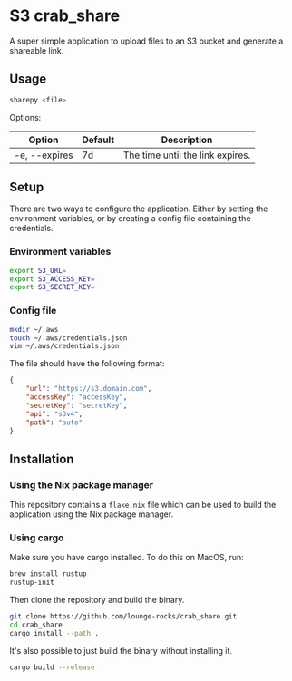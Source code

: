 # S3 crab_share

A super simple application to upload files to an S3 bucket and generate a shareable link.

## Usage

```bash
sharepy <file>
```

Options:

| Option        | Default | Description                      |
| ------------- | ------- | -------------------------------- |
| -e, --expires | 7d      | The time until the link expires. |

## Setup

There are two ways to configure the application. Either by setting the environment variables, or by creating a config file containing the credentials.

### Environment variables

```bash
export S3_URL=
export S3_ACCESS_KEY=
export S3_SECRET_KEY=
```

### Config file

```bash
mkdir ~/.aws
touch ~/.aws/credentials.json
vim ~/.aws/credentials.json
```

The file should have the following format:

```json
{
    "url": "https://s3.domain.com",
    "accessKey": "accessKey",
    "secretKey": "secretKey",
    "api": "s3v4",
    "path": "auto"
}
```

## Installation

### Using the Nix package manager

This repository contains a `flake.nix` file which can be used to build the application using the Nix package manager.

### Using cargo

Make sure you have cargo installed.
To do this on MacOS, run:

```bash
brew install rustup
rustup-init
```

Then clone the repository and build the binary.

```bash
git clone https://github.com/lounge-rocks/crab_share.git
cd crab_share
cargo install --path .
```

It's also possible to just build the binary without installing it.

```bash
cargo build --release
```
